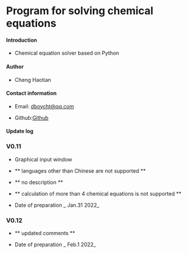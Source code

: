 # Program for solving chemical equations



#### Introduction

- Chemical equation solver based on Python



#### Author

- Cheng Haotian



#### Contact information

- Email: dboycht@qq.com

- Github:[Github]( http://github.com/chenghaotia )



#### Update log

### V0.11

-  Graphical input window

-  ** languages other than Chinese are not supported **

-  ** no description **

-  ** calculation of more than 4 chemical equations is not supported **

-  Date of preparation _ Jan.31 2022_

### V0.12

-  ** updated comments **

- Date of preparation _ Feb.1 2022_
